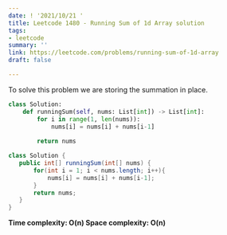 ```yaml
---
date: ! '2021/10/21 '
title: Leetcode 1480 - Running Sum of 1d Array solution
tags:
- leetcode
summary: ''
link: https://leetcode.com/problems/running-sum-of-1d-array
draft: false

---
```

To solve this problem we are storing the summation in place.

```python
class Solution:
    def runningSum(self, nums: List[int]) -> List[int]:
        for i in range(1, len(nums)):
            nums[i] = nums[i] + nums[i-1]
            
        return nums
```

```java
class Solution {
   public int[] runningSum(int[] nums) {
       for(int i = 1; i < nums.length; i++){
           nums[i] = nums[i] + nums[i-1];
       }
       return nums;
   }
}
```

**Time complexity: O(n)
Space complexity: O(n)**